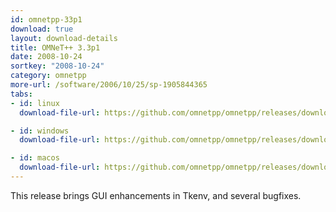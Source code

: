 ```yaml
---
id: omnetpp-33p1
download: true
layout: download-details
title: OMNeT++ 3.3p1
date: 2008-10-24
sortkey: "2008-10-24"
category: omnetpp
more-url: /software/2006/10/25/sp-1905844365
tabs:
- id: linux
  download-file-url: https://github.com/omnetpp/omnetpp/releases/download/omnetpp-3.3/omnetpp-3.3p1-src.tgz

- id: windows
  download-file-url: https://github.com/omnetpp/omnetpp/releases/download/omnetpp-3.3/omnetpp-3.3-win32.exe

- id: macos
  download-file-url: https://github.com/omnetpp/omnetpp/releases/download/omnetpp-3.3/omnetpp-3.3p1-src.tgz
---
```


This release brings GUI enhancements in Tkenv, and several bugfixes.

